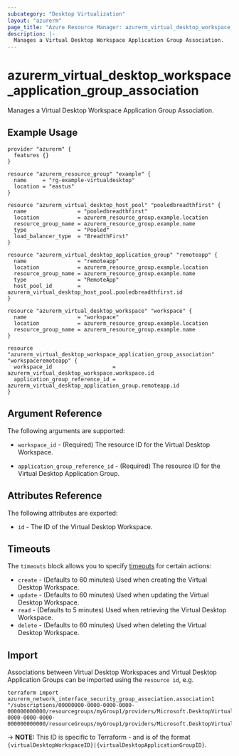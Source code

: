 ```yaml
---
subcategory: "Desktop Virtualization"
layout: "azurerm"
page_title: "Azure Resource Manager: azurerm_virtual_desktop_workspace_application_group_association"
description: |-
  Manages a Virtual Desktop Workspace Application Group Association.
---
```


# azurerm_virtual_desktop_workspace_application_group_association

Manages a Virtual Desktop Workspace Application Group Association.

## Example Usage

```hcl
provider "azurerm" {
  features {}
}

resource "azurerm_resource_group" "example" {
  name     = "rg-example-virtualdesktop"
  location = "eastus"
}

resource "azurerm_virtual_desktop_host_pool" "pooledbreadthfirst" {
  name                = "pooledbreadthfirst"
  location            = azurerm_resource_group.example.location
  resource_group_name = azurerm_resource_group.example.name
  type                = "Pooled"
  load_balancer_type  = "BreadthFirst"
}

resource "azurerm_virtual_desktop_application_group" "remoteapp" {
  name                = "remoteapp"
  location            = azurerm_resource_group.example.location
  resource_group_name = azurerm_resource_group.example.name
  type                = "RemoteApp"
  host_pool_id        = azurerm_virtual_desktop_host_pool.pooledbreadthfirst.id
}

resource "azurerm_virtual_desktop_workspace" "workspace" {
  name                = "workspace"
  location            = azurerm_resource_group.example.location
  resource_group_name = azurerm_resource_group.example.name
}

resource "azurerm_virtual_desktop_workspace_application_group_association" "workspaceremoteapp" {
  workspace_id                   = azurerm_virtual_desktop_workspace.workspace.id
  application_group_reference_id = azurerm_virtual_desktop_application_group.remoteapp.id
}
```

## Argument Reference

The following arguments are supported:

* `workspace_id` - (Required) The resource ID for the Virtual Desktop Workspace.

* `application_group_reference_id` - (Required) The resource ID for the Virtual Desktop Application Group.

## Attributes Reference

The following attributes are exported:

* `id` - The ID of the Virtual Desktop Workspace.

## Timeouts

The `timeouts` block allows you to specify [timeouts](https://www.terraform.io/docs/configuration/resources.html#timeouts) for certain actions:

* `create` - (Defaults to 60 minutes) Used when creating the Virtual Desktop Workspace.
* `update` - (Defaults to 60 minutes) Used when updating the Virtual Desktop Workspace.
* `read` - (Defaults to 5 minutes) Used when retrieving the Virtual Desktop Workspace.
* `delete` - (Defaults to 60 minutes) Used when deleting the Virtual Desktop Workspace.

## Import

Associations between Virtual Desktop Workspaces and Virtual Desktop Application Groups can be imported using the `resource id`, e.g.

```shell
terraform import azurerm_network_interface_security_group_association.association1 "/subscriptions/00000000-0000-0000-0000-000000000000/resourcegroups/myGroup1/providers/Microsoft.DesktopVirtualization/workspaces/myworkspace|/subscriptions/00000000-0000-0000-0000-000000000000/resourceGroups/myGroup1/providers/Microsoft.DesktopVirtualization/applicationGroups/myapplicationgroup"
```

-> **NOTE:** This ID is specific to Terraform - and is of the format `{virtualDesktopWorkspaceID}|{virtualDesktopApplicationGroupID}`.
